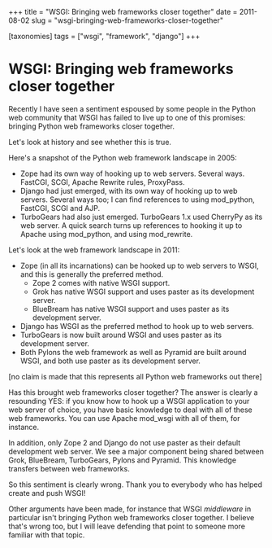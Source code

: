 +++
title = "WSGI: Bringing web frameworks closer together"
date = 2011-08-02
slug = "wsgi-bringing-web-frameworks-closer-together"

[taxonomies]
tags = ["wsgi", "framework", "django"]
+++

# WSGI: Bringing web frameworks closer together

Recently I have seen a sentiment espoused by some people in the Python
web community that WSGI has failed to live up to one of this promises:
bringing Python web frameworks closer together.

Let's look at history and see whether this is true.

Here's a snapshot of the Python web framework landscape in 2005:

- Zope had its own way of hooking up to web servers. Several ways.
  FastCGI, SCGI, Apache Rewrite rules, ProxyPass.
- Django had just emerged, with its own way of hooking up to web
  servers. Several ways too; I can find references to using mod_python,
  FastCGI, SCGI and AJP.
- TurboGears had also just emerged. TurboGears 1.x used CherryPy as its
  web server. A quick search turns up references to hooking it up to
  Apache using mod_python, and using mod_rewrite.

Let's look at the web framework landscape in 2011:

- Zope (in all its incarnations) can be hooked up to web servers to
  WSGI, and this is generally the preferred method.
  - Zope 2 comes with native WSGI support.
  - Grok has native WSGI support and uses paster as its development
    server.
  - BlueBream has native WSGI support and uses paster as its development
    server.
- Django has WSGI as the preferred method to hook up to web servers.
- TurboGears is now built around WSGI and uses paster as its development
  server.
- Both Pylons the web framework as well as Pyramid are built around
  WSGI, and both use paster as its development server.

\[no claim is made that this represents all Python web frameworks out
there\]

Has this brought web frameworks closer together? The answer is clearly a
resounding YES: if you know how to hook up a WSGI application to your
web server of choice, you have basic knowledge to deal with all of these
web frameworks. You can use Apache mod_wsgi with all of them, for
instance.

In addition, only Zope 2 and Django do not use paster as their default
development web server. We see a major component being shared between
Grok, BlueBream, TurboGears, Pylons and Pyramid. This knowledge
transfers between web frameworks.

So this sentiment is clearly wrong. Thank you to everybody who has
helped create and push WSGI!

Other arguments have been made, for instance that WSGI *middleware* in
particular isn't bringing Python web frameworks closer together. I
believe that's wrong too, but I will leave defending that point to
someone more familiar with that topic.
